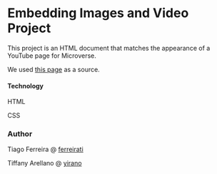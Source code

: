 # Embedding Images and Video Project

This project is an HTML document that matches the appearance of a YouTube page for Microverse.

We used [this page](http://archive.fo/Bss88) as a source.

#### Technology

HTML

CSS

### Author

Tiago Ferreira @ [ferreirati](https://github.com/ferreirati)

Tiffany Arellano @ [yirano](https://github.com/yirano)
